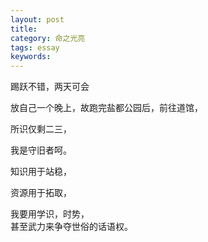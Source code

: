 ```yaml
---
layout: post
title: 
category: 命之光亮
tags: essay
keywords: 
---
```


踢跃不错，两天可会  

放自己一个晚上，故跑完盐都公园后，前往道馆，  

所识仅剩二三，  

我是守旧者呵。  

知识用于站稳，  

资源用于拓取，

我要用学识，时势，  
甚至武力来争夺世俗的话语权。
